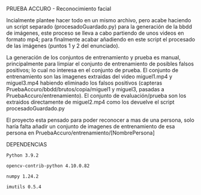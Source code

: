 PRUEBA ACCURO - Reconocimiento facial

Incialmente plantee hacer todo en un mismo archivo, pero acabe haciendo un script separado (procesadoGuardado.py) para la generación de la bbdd de imágenes, este proceso se lleva a cabo partiendo de unos videos en formato mp4; para finalmente acabar añadiendo en este script el procesado de las imágenes (puntos 1 y 2 del enunciado).

La generación de los conjuntos de entrenamiento y prueba es manual, principalmente para limpiar el conjunto de entrenamiento de posibles falsos positivos; lo cual no interesa en el conjunto de prueba.
El conjunto de entrenamiento son las imagenes extraidas del video miguel1.mp4 y miguel3.mp4 habiendo eliminado los falsos positivos (capteras PruebaAccuro/bbdd/brutos/copia/miguel1 y miguel3, pasadas a PruebaAccuro/entrenamiento).
El conjunto de evaluación/prueba son los extraidos directamente de miguel2.mp4 como los devuelve el script procesadoGuardado.py

El proyecto esta pensado para poder reconocer a mas de una persona, solo haría falta añadir un conjunto de imagenes de entrenamiento de esa persona en PruebaAccuro/entrenamiento/[NombrePersona]

DEPENDENCIAS

    Python 3.9.2
    
    opencv-contrib-python 4.10.0.82
    
    numpy 1.24.2
    
    imutils 0.5.4
